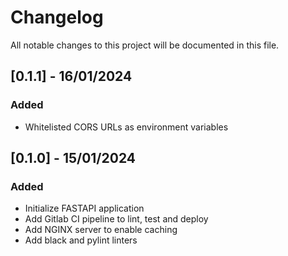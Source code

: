 # Changelog

All notable changes to this project will be documented in this file.

## [0.1.1] - 16/01/2024

### Added

- Whitelisted CORS URLs as environment variables

## [0.1.0] - 15/01/2024

### Added

- Initialize FASTAPI application
- Add Gitlab CI pipeline to lint, test and deploy
- Add NGINX server to enable caching
- Add black and pylint linters